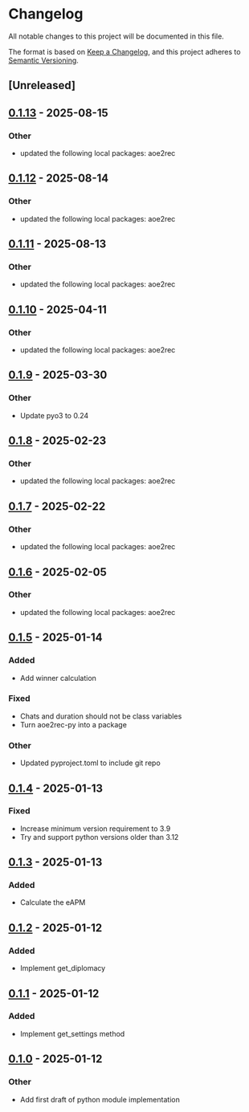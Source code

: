 # Changelog

All notable changes to this project will be documented in this file.

The format is based on [Keep a Changelog](https://keepachangelog.com/en/1.0.0/),
and this project adheres to [Semantic Versioning](https://semver.org/spec/v2.0.0.html).

## [Unreleased]

## [0.1.13](https://github.com/aoe2ct/aoe2rec/compare/aoe2rec-py-v0.1.12...aoe2rec-py-v0.1.13) - 2025-08-15

### Other

- updated the following local packages: aoe2rec

## [0.1.12](https://github.com/aoe2ct/aoe2rec/compare/aoe2rec-py-v0.1.11...aoe2rec-py-v0.1.12) - 2025-08-14

### Other

- updated the following local packages: aoe2rec

## [0.1.11](https://github.com/aoe2ct/aoe2rec/compare/aoe2rec-py-v0.1.10...aoe2rec-py-v0.1.11) - 2025-08-13

### Other

- updated the following local packages: aoe2rec

## [0.1.10](https://github.com/aoe2ct/aoe2rec/compare/aoe2rec-py-v0.1.9...aoe2rec-py-v0.1.10) - 2025-04-11

### Other

- updated the following local packages: aoe2rec

## [0.1.9](https://github.com/aoe2ct/aoe2rec/compare/aoe2rec-py-v0.1.8...aoe2rec-py-v0.1.9) - 2025-03-30

### Other

- Update pyo3 to 0.24

## [0.1.8](https://github.com/aoe2ct/aoe2rec/compare/aoe2rec-py-v0.1.7...aoe2rec-py-v0.1.8) - 2025-02-23

### Other

- updated the following local packages: aoe2rec

## [0.1.7](https://github.com/aoe2ct/aoe2rec/compare/aoe2rec-py-v0.1.6...aoe2rec-py-v0.1.7) - 2025-02-22

### Other

- updated the following local packages: aoe2rec

## [0.1.6](https://github.com/aoe2ct/aoe2rec/compare/aoe2rec-py-v0.1.5...aoe2rec-py-v0.1.6) - 2025-02-05

### Other

- updated the following local packages: aoe2rec

## [0.1.5](https://github.com/aoe2ct/aoe2rec/compare/aoe2rec-py-v0.1.4...aoe2rec-py-v0.1.5) - 2025-01-14

### Added

- Add winner calculation

### Fixed

- Chats and duration should not be class variables
- Turn aoe2rec-py into a package

### Other

- Updated pyproject.toml to include git repo

## [0.1.4](https://github.com/aoe2ct/aoe2rec/compare/aoe2rec-py-v0.1.3...aoe2rec-py-v0.1.4) - 2025-01-13

### Fixed

- Increase minimum version requirement to 3.9
- Try and support python versions older than 3.12

## [0.1.3](https://github.com/aoe2ct/aoe2rec/compare/aoe2rec-py-v0.1.2...aoe2rec-py-v0.1.3) - 2025-01-13

### Added

- Calculate the eAPM

## [0.1.2](https://github.com/aoe2ct/aoe2rec/compare/aoe2rec-py-v0.1.1...aoe2rec-py-v0.1.2) - 2025-01-12

### Added

- Implement get_diplomacy

## [0.1.1](https://github.com/aoe2ct/aoe2rec/compare/aoe2rec-py-v0.1.0...aoe2rec-py-v0.1.1) - 2025-01-12

### Added

- Implement get_settings method

## [0.1.0](https://github.com/aoe2ct/aoe2rec/releases/tag/aoe2rec-py-v0.1.0) - 2025-01-12

### Other

- Add first draft of python module implementation

